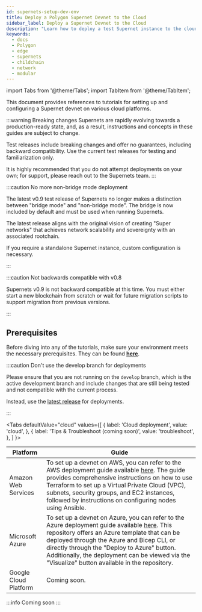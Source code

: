 ```yaml
---
id: supernets-setup-dev-env
title: Deploy a Polygon Supernet Devnet to the Cloud
sidebar_label: Deploy a Supernet Devnet to the Cloud
description: "Learn how to deploy a test Supernet instance to the cloud."
keywords:
  - docs
  - Polygon
  - edge
  - supernets
  - childchain
  - network
  - modular
---
```


import Tabs from '@theme/Tabs';
import TabItem from '@theme/TabItem';

This document provides references to tutorials for setting up and configuring a Supernet devnet on various cloud platforms.

:::warning Breaking changes
Supernets are rapidly evolving towards a production-ready state, and, as a result, instructions and concepts in these guides are subject to change.

Test releases include breaking changes and offer no guarantees, including backward compatibility. Use the current test releases for testing and familiarization only.

It is highly recommended that you do not attempt deployments on your own; for support, please reach out to the Supernets team.
:::

:::caution No more non-bridge mode deployment

The latest v0.9 test release of Supernets no longer makes a distinction between "bridge mode" and "non-bridge mode". The bridge is now included by default and must be used when running Supernets.

The latest release aligns with the original vision of creating "Super networks" that achieves network scalability and sovereignty with an associated rootchain.

If you require a standalone Supernet instance, custom configuration is necessary.

:::

:::caution Not backwards compatible with v0.8

Supernets v0.9 is not backward compatible at this time. You must either start a new blockchain from scratch or wait for future migration scripts to support migration from previous versions.

:::

## Prerequisites

Before diving into any of the tutorials, make sure your environment meets the necessary prerequisites. They can be found **[<ins>here</ins>](/docs/supernets/operate/system.md)**.

:::caution Don't use the develop branch for deployments

Please ensure that you are not running on the `develop` branch, which is the active development branch and include changes that are still being tested and not compatible with the current process.

Instead, use the [<ins>latest release</ins>](/docs/supernets/operate/install.md) for deployments.

:::

<!-- ===================================================================================================================== -->
<!-- ===================================================================================================================== -->
<!-- ===================================================== GUIDE TABS ==================================================== -->
<!-- ===================================================================================================================== -->
<!-- ===================================================================================================================== -->

<Tabs
defaultValue="cloud"
values={[
{ label: 'Cloud deployment', value: 'cloud', },
{ label: 'Tips & Troubleshoot (coming soon)', value: 'troubleshoot', },
]
}>

<!-- ===================================================================================================================== -->
<!-- ==================================================== AWS GUIDE ====================================================== -->
<!-- ===================================================================================================================== -->

<TabItem value="cloud">

| Platform | Guide |
| --- | --- |
| Amazon Web Services | To set up a devnet on AWS, you can refer to the AWS deployment guide available [<ins>here</ins>](https://github.com/maticnetwork/terraform-polygon-supernets). The guide provides comprehensive instructions on how to use Terraform to set up a Virtual Private Cloud (VPC), subnets, security groups, and EC2 instances, followed by instructions on configuring nodes using Ansible. |
| Microsoft Azure | To set up a devnet on Azure, you can refer to the Azure deployment guide available [<ins>here</ins>](https://github.com/caleteeter/polygon-azure). This repository offers an Azure template that can be deployed through the Azure and Bicep CLI, or directly through the "Deploy to Azure" button. Additionally, the deployment can be viewed via the "Visualize" button available in the repository. |
| Google Cloud Platform | Coming soon. |

</TabItem>
<TabItem value="troubleshoot">

:::info Coming soon
:::

</TabItem>
</Tabs>
